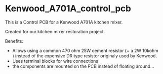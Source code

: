 Kenwood_A701A_control_pcb
=========================

This is a Control PCB for a Kenwood A701A kitchen mixer.

Created for our kitchen mixer restoration project.

Benefits:
  - Allows using a common 470 ohm 25W cement resistor (+ a 2W 10kohm ) instead of the expensive DR type resistor originaly used by Kenwood.
  - Uses terminal blocks for wire connections
  - the components are mounted on the PCB instead of floating around...
